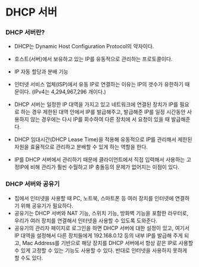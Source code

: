 # DHCP 서버

### DHCP 서버란?

* DHCP는 Dynamic Host Configuration Protocol의 약자이다.
* 호스트(서버)에서 보유하고 있는 IP를 유동적으로 관리하는 프로토콜이다.
* IP 자동 할당과 분배 기능
* 인터넷 서비스 업체(ISP)에서 유동 IP로 연결하는 이유는 IP의 갯수가 유한하기 때문이다. (IPv4는 4,294,967,296 개이다.)

* DHCP 서버는 일정한 IP 대역을 가지고 있고 네트워크에 연결된 장치가 IP를 필요로 하는 경우 제한된 대역 안에서 IP를 발급해주고, 발급해준 IP를 일정 시간동안 사용하지 않는 경우에는 다시 IP를 회수하여 다른 장치에 서 요청이 있을 때 발급해준다.

* DHCP 임대시간(DHCP Lease Time)을 적용해 유동적으로 IP를 관리해서 제한된 자원을 효율적으로 관리하고 분배할 수 있게 하는 역할을 한다.
* IP를 DHCP 서버에서 관리하기 때문에 클라이언트에서 직접 입력해서 사용하는 고정IP에 비해 관리가 훨씬 수월하고 IP 충돌등의 문제가 없어지는 이점이 있다.



### DHCP 서버와 공유기

* 집에서 인터넷을 사용할 때 PC, 노트북, 스마트폰 등 여러 장치를 인터넷에 연결하기 위해 공유기가 필요하다.
* 공유기는 DHCP 서버와 NAT 기능, 스위치 기능, 방화벽 기능을 포함한 라우터로, 우리가 여러 장치를 연결해서 인터넷을 사용할 수 있도록 도와준다.
* 공유기의 관리자 페이지로 로그인을 하면 DHCP 서버에 대한 설정이 있고, 여기서 IP 대역을 설정해서 다른 장치들에게 192.168.0.12 등의 내부 IP를 발급해 주게 되고, Mac Address를 기반으로 해당 장치를 DHCP 서버에서 항상 같은 IP로 사용할 수 있게 고정할 수 있는 기능도 사용할 수 있다. 반대로 인터넷을 사용하지 못하게 할 수도 있다.

